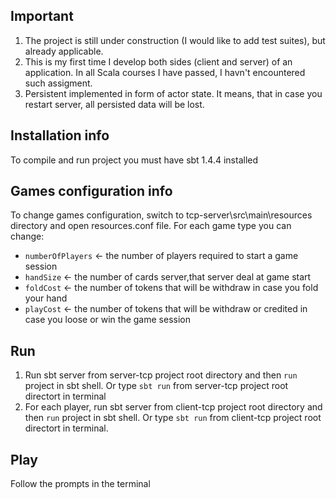 ## Important

1. The project is still under construction (I would like to add test suites), but already applicable.
2. This is my first time I develop both sides (client and server) of an application. In all Scala courses I have passed, I havn't encountered such assigment.
3. Persistent implemented in form of actor state. It means, that in case you restart server, all persisted data will be lost.


## Installation info

To compile and run project you must have sbt 1.4.4 installed

## Games configuration info
To change games configuration, switch to tcp-server\src\main\resources directory and open resources.conf file.
For each game type you can change:
- ```numberOfPlayers``` <- the number of players required to start a game session
- ```handSize``` <- the number of cards server,that server deal at game start
- ```foldCost``` <- the number of tokens that will be withdraw in case you fold your hand
- ```playCost``` <- the number of tokens that will be withdraw or credited in case you loose or win the game session


## Run

1. Run sbt server from server-tcp project root directory and then ```run``` project in sbt shell. Or type ```sbt run``` from server-tcp project root directort in terminal
2. For each player, run sbt server from client-tcp project root directory and then ```run``` project in sbt shell. Or type ```sbt run``` from client-tcp project root directort in terminal.

## Play

Follow the prompts in the terminal

